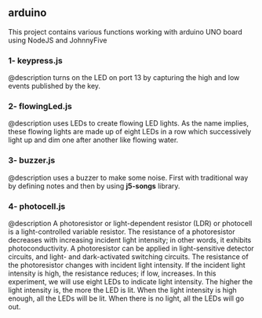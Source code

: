 ## arduino
This project contains various functions working with arduino UNO board using NodeJS and JohnnyFive

### 1- keypress.js
 @description turns on the LED on port 13 by capturing the high and low events published by the key.

### 2- flowingLed.js
 @description uses LEDs to create flowing LED lights. As the name implies, these flowing lights are made up of eight LEDs in a row which successively light up and dim one after another like flowing water. 

### 3- buzzer.js
 @description uses a buzzer to make some noise. First with traditional way by defining notes and then by using **j5-songs** library.

### 4- photocell.js
 @description A photoresistor or light-dependent resistor (LDR) or photocell is a light-controlled variable resistor. The resistance of a photoresistor decreases with increasing incident light intensity; in other words, it exhibits photoconductivity. A photoresistor can be applied in light-sensitive detector circuits, and light- and dark-activated switching circuits.
 	The resistance of the photoresistor changes with incident light intensity. If the incident light intensity is high, the resistance reduces; if low, increases.
	In this experiment, 
	we will use eight LEDs to indicate light intensity. The higher the light intensity is, the more the LED is lit. When the light intensity is high enough, all the LEDs will be lit. When there is no light, all the LEDs will go out.

